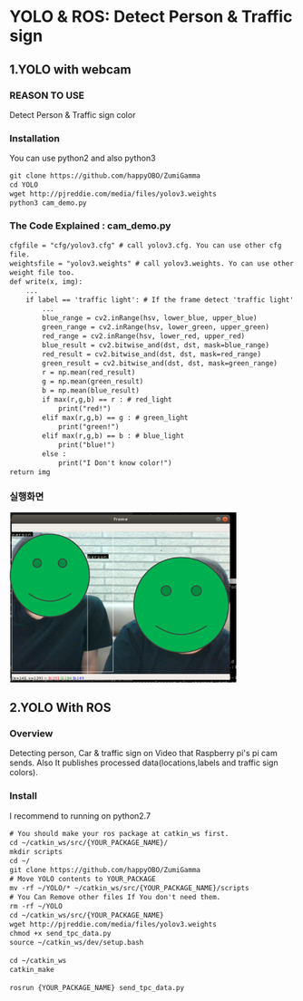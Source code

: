 YOLO & ROS: Detect Person & Traffic sign
==================

1.YOLO with webcam
------------------

### REASON TO USE

Detect Person & Traffic sign color

### Installation

You can use python2 and also python3

    git clone https://github.com/happyOBO/ZumiGamma
    cd YOLO
    wget http://pjreddie.com/media/files/yolov3.weights
    python3 cam_demo.py

### The Code Explained : cam_demo.py

    cfgfile = "cfg/yolov3.cfg" # call yolov3.cfg. You can use other cfg file.
    weightsfile = "yolov3.weights" # call yolov3.weights. Yo can use other weight file too.
    def write(x, img):
        ...
        if label == 'traffic light': # If the frame detect 'traffic light'
            ...
            blue_range = cv2.inRange(hsv, lower_blue, upper_blue)
            green_range = cv2.inRange(hsv, lower_green, upper_green)
            red_range = cv2.inRange(hsv, lower_red, upper_red)
            blue_result = cv2.bitwise_and(dst, dst, mask=blue_range)
            red_result = cv2.bitwise_and(dst, dst, mask=red_range)
            green_result = cv2.bitwise_and(dst, dst, mask=green_range)
            r = np.mean(red_result)
            g = np.mean(green_result)
            b = np.mean(blue_result)
            if max(r,g,b) == r : # red_light
                print("red!")
            elif max(r,g,b) == g : # green_light
                print("green!")
            elif max(r,g,b) == b : # blue_light
                print("blue!")
            else :
                print("I Don't know color!")
    return img

### 실행화면

<img src="./demo.png" width="400" height="300">

2.YOLO With ROS
----------------

### Overview

Detecting person, Car & traffic sign on Video that Raspberry pi's pi cam sends. Also It publishes processed data(locations,labels and traffic sign colors).

### Install

I recommend to running on python2.7

    # You should make your ros package at catkin_ws first.
    cd ~/catkin_ws/src/{YOUR_PACKAGE_NAME}/
    mkdir scripts
    cd ~/
    git clone https://github.com/happyOBO/ZumiGamma
    # Move YOLO contents to YOUR_PACKAGE
    mv -rf ~/YOLO/* ~/catkin_ws/src/{YOUR_PACKAGE_NAME}/scripts
    # You Can Remove other files If You don't need them.
    rm -rf ~/YOLO
    cd ~/catkin_ws/src/{YOUR_PACKAGE_NAME}
    wget http://pjreddie.com/media/files/yolov3.weights
    chmod +x send_tpc_data.py
    source ~/catkin_ws/dev/setup.bash

    cd ~/catkin_ws
    catkin_make

    rosrun {YOUR_PACKAGE_NAME} send_tpc_data.py
